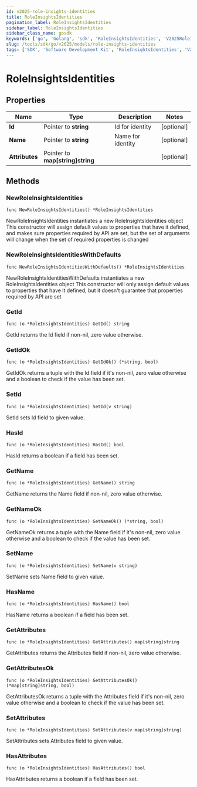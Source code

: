 ```yaml
---
id: v2025-role-insights-identities
title: RoleInsightsIdentities
pagination_label: RoleInsightsIdentities
sidebar_label: RoleInsightsIdentities
sidebar_class_name: gosdk
keywords: ['go', 'Golang', 'sdk', 'RoleInsightsIdentities', 'V2025RoleInsightsIdentities'] 
slug: /tools/sdk/go/v2025/models/role-insights-identities
tags: ['SDK', 'Software Development Kit', 'RoleInsightsIdentities', 'V2025RoleInsightsIdentities']
---
```


# RoleInsightsIdentities

## Properties

Name | Type | Description | Notes
------------ | ------------- | ------------- | -------------
**Id** | Pointer to **string** | Id for identity | [optional] 
**Name** | Pointer to **string** | Name for identity | [optional] 
**Attributes** | Pointer to **map[string]string** |  | [optional] 

## Methods

### NewRoleInsightsIdentities

`func NewRoleInsightsIdentities() *RoleInsightsIdentities`

NewRoleInsightsIdentities instantiates a new RoleInsightsIdentities object
This constructor will assign default values to properties that have it defined,
and makes sure properties required by API are set, but the set of arguments
will change when the set of required properties is changed

### NewRoleInsightsIdentitiesWithDefaults

`func NewRoleInsightsIdentitiesWithDefaults() *RoleInsightsIdentities`

NewRoleInsightsIdentitiesWithDefaults instantiates a new RoleInsightsIdentities object
This constructor will only assign default values to properties that have it defined,
but it doesn't guarantee that properties required by API are set

### GetId

`func (o *RoleInsightsIdentities) GetId() string`

GetId returns the Id field if non-nil, zero value otherwise.

### GetIdOk

`func (o *RoleInsightsIdentities) GetIdOk() (*string, bool)`

GetIdOk returns a tuple with the Id field if it's non-nil, zero value otherwise
and a boolean to check if the value has been set.

### SetId

`func (o *RoleInsightsIdentities) SetId(v string)`

SetId sets Id field to given value.

### HasId

`func (o *RoleInsightsIdentities) HasId() bool`

HasId returns a boolean if a field has been set.

### GetName

`func (o *RoleInsightsIdentities) GetName() string`

GetName returns the Name field if non-nil, zero value otherwise.

### GetNameOk

`func (o *RoleInsightsIdentities) GetNameOk() (*string, bool)`

GetNameOk returns a tuple with the Name field if it's non-nil, zero value otherwise
and a boolean to check if the value has been set.

### SetName

`func (o *RoleInsightsIdentities) SetName(v string)`

SetName sets Name field to given value.

### HasName

`func (o *RoleInsightsIdentities) HasName() bool`

HasName returns a boolean if a field has been set.

### GetAttributes

`func (o *RoleInsightsIdentities) GetAttributes() map[string]string`

GetAttributes returns the Attributes field if non-nil, zero value otherwise.

### GetAttributesOk

`func (o *RoleInsightsIdentities) GetAttributesOk() (*map[string]string, bool)`

GetAttributesOk returns a tuple with the Attributes field if it's non-nil, zero value otherwise
and a boolean to check if the value has been set.

### SetAttributes

`func (o *RoleInsightsIdentities) SetAttributes(v map[string]string)`

SetAttributes sets Attributes field to given value.

### HasAttributes

`func (o *RoleInsightsIdentities) HasAttributes() bool`

HasAttributes returns a boolean if a field has been set.


